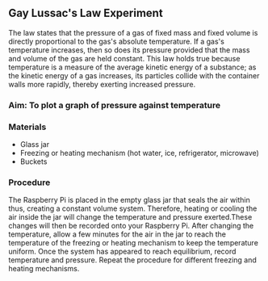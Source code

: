 ## Gay Lussac's Law Experiment

The law states that the pressure of a gas of fixed mass and fixed volume is directly proportional to the gas's absolute temperature. 
If a gas's temperature increases, then so does its pressure provided that the mass and volume of the gas are held constant.
This law holds true because temperature is a measure of the average kinetic energy of a substance; as the kinetic energy of a gas increases,
its particles collide with the container walls more rapidly, thereby exerting increased pressure.

### Aim: To plot a graph of pressure against temperature

### Materials
* Glass jar
*	Freezing or heating mechanism (hot water, ice, refrigerator, microwave)
*	Buckets

### Procedure
The Raspberry Pi is placed in the empty glass jar that seals the air within thus, creating a constant volume system. Therefore,
heating or cooling the air inside the jar will change the temperature and pressure exerted.These changes will then be recorded onto
your Raspberry Pi.  After changing the temperature, allow a few minutes for the air in the jar to reach the temperature of the freezing
or heating mechanism to keep the temperature uniform. Once the system has appeared to reach equilibrium, record temperature and pressure.
Repeat the procedure for different freezing and heating mechanisms.
